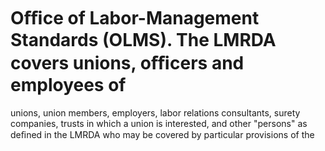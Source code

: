 # Oﬃce of Labor-Management Standards (OLMS). The LMRDA covers unions, oﬃcers and employees of

unions, union members, employers, labor relations consultants, surety companies, trusts in which a union is interested, and other "persons" as deﬁned in the LMRDA who may be covered by particular provisions of the